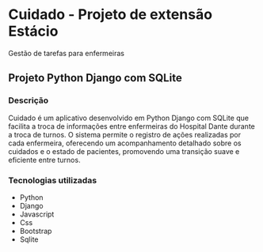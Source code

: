 # Cuidado - Projeto de extensão Estácio
Gestão de tarefas para enfermeiras

<h2> Projeto Python Django com SQLite</h2>

<h3> Descrição </h3>

<p>Cuidado é um aplicativo desenvolvido em Python Django com SQLite que facilita a troca de informações entre enfermeiras do Hospital Dante durante a troca de turnos. O sistema permite o registro de ações realizadas por cada enfermeira, oferecendo um acompanhamento detalhado sobre os cuidados e o estado de pacientes, promovendo uma transição suave e eficiente entre turnos.</p>

<h3>Tecnologias utilizadas</h3>
<ul>
  <li> Python </li>
   <li> Django </li>
   <li> Javascript </li>
   <li> Css </li>
   <li> Bootstrap </li>
   <li> Sqlite </li>
</ul>
